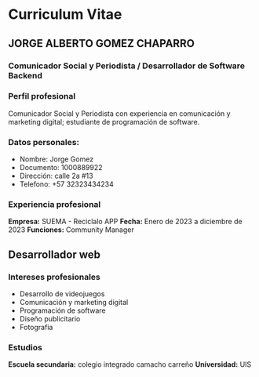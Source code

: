 # Curriculum Vitae

## JORGE ALBERTO GOMEZ CHAPARRO
### Comunicador Social y Periodista / Desarrollador de Software Backend

### Perfil profesional
Comunicador Social y Periodista con experiencia en comunicación y marketing digital; estudiante de programación de software.

### Datos personales:
- Nombre: Jorge Gomez
- Documento: 1000889922
- Dirección: calle 2a #13
- Telefono: +57 32323434234

### Experiencia profesional
**Empresa:** SUEMA - Reciclalo APP
**Fecha:** Enero de 2023 a diciembre de 2023
**Funciones:** Community Manager

## Desarrollador web

### Intereses profesionales
- Desarrollo de videojuegos
- Comunicación y marketing digital
- Programación de software
- Diseño publicitario
- Fotografia

### Estudios
**Escuela secundaria:** colegio integrado camacho carreño
**Universidad:** UIS